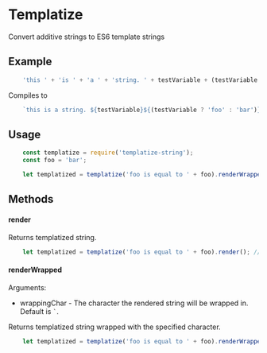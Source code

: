 # Templatize

Convert additive strings to ES6 template strings

## Example
```javascript
    'this ' + 'is ' + 'a ' + 'string. ' + testVariable + (testVariable ? 'foo' : 'bar')
```

Compiles to

```javascript
    `this is a string. ${testVariable}${(testVariable ? 'foo' : 'bar')}`
```

## Usage
```javascript
    const templatize = require('templatize-string');
    const foo = 'bar';

    let templatized = templatize('foo is equal to ' + foo).renderWrapped(); // Will return `foo is equal to ${foo}`

```

## Methods
#### render
Returns templatized string.
```javascript
    let templatized = templatize('foo is equal to ' + foo).render(); // Will return 'foo is equal to ${foo}'
```

#### renderWrapped
Arguments:
- wrappingChar - The character the rendered string will be wrapped in. Default is ``` ` ```.

Returns templatized string wrapped with the specified character.
```javascript
    let templatized = templatize('foo is equal to ' + foo).renderWrapped(); // Will return `foo is equal to ${foo}`

```
